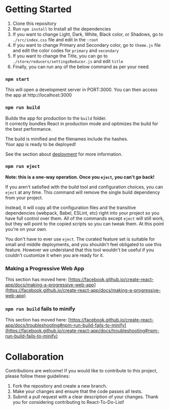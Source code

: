 # Getting Started

1. Clone this repository
2. Run `npm install` to Install all the dependencies
3. If you want to change Light, Dark, White, Black color, or Shadows, go to `./src/index.css` file and edit in the `:root`
4. If you want to change Primary and Secondary color, go to `theme.js` file and edit the color codes for `primary` and `secondary`
5. If you want to change the Title, you can go to `./store/reducers/settingsReducer.js` and edit `title`
6. Finally, you can run any of the below command as per your need.

### `npm start`

This will open a development server in PORT:3000. You can then access the app at http://localhost:3000

### `npm run build`

Builds the app for production to the `build` folder.\
It correctly bundles React in production mode and optimizes the build for the best performance.

The build is minified and the filenames include the hashes.\
Your app is ready to be deployed!

See the section about [deployment](https://facebook.github.io/create-react-app/docs/deployment) for more information.

### `npm run eject`

**Note: this is a one-way operation. Once you `eject`, you can't go back!**

If you aren't satisfied with the build tool and configuration choices, you can `eject` at any time. This command will remove the single build dependency from your project.

Instead, it will copy all the configuration files and the transitive dependencies (webpack, Babel, ESLint, etc) right into your project so you have full control over them. All of the commands except `eject` will still work, but they will point to the copied scripts so you can tweak them. At this point you're on your own.

You don't have to ever use `eject`. The curated feature set is suitable for small and middle deployments, and you shouldn't feel obligated to use this feature. However we understand that this tool wouldn't be useful if you couldn't customize it when you are ready for it.

### Making a Progressive Web App

This section has moved here: [https://facebook.github.io/create-react-app/docs/making-a-progressive-web-app](https://facebook.github.io/create-react-app/docs/making-a-progressive-web-app)

### `npm run build` fails to minify

This section has moved here: [https://facebook.github.io/create-react-app/docs/troubleshooting#npm-run-build-fails-to-minify](https://facebook.github.io/create-react-app/docs/troubleshooting#npm-run-build-fails-to-minify)


# Collaboration
Contributions are welcome! If you would like to contribute to this project, please follow these guidelines:

1. Fork the repository and create a new branch.
2. Make your changes and ensure that the code passes all tests.
3. Submit a pull request with a clear description of your changes.
Thank you for considering contributing to React-To-Do-List!